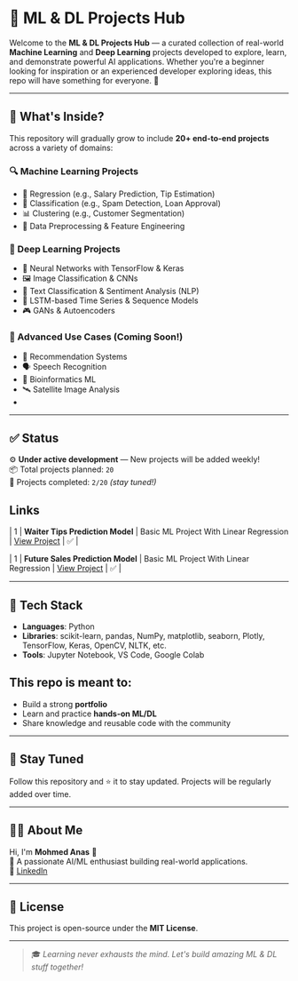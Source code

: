 # 🧠 ML & DL Projects Hub

Welcome to the **ML & DL Projects Hub** — a curated collection of real-world **Machine Learning** and **Deep Learning** projects developed to explore, learn, and demonstrate powerful AI applications. Whether you're a beginner looking for inspiration or an experienced developer exploring ideas, this repo will have something for everyone. 🚀

---

## 📌 What's Inside?

This repository will gradually grow to include **20+ end-to-end projects** across a variety of domains:

### 🔍 Machine Learning Projects
- 🎯 Regression (e.g., Salary Prediction, Tip Estimation)
- 🧩 Classification (e.g., Spam Detection, Loan Approval)
- 📊 Clustering (e.g., Customer Segmentation)
- 🧼 Data Preprocessing & Feature Engineering

### 🤖 Deep Learning Projects
- 🧠 Neural Networks with TensorFlow & Keras
- 🖼️ Image Classification & CNNs
- 📝 Text Classification & Sentiment Analysis (NLP)
- 🎥 LSTM-based Time Series & Sequence Models
- 🎮 GANs & Autoencoders

### 🔬 Advanced Use Cases (Coming Soon!)
- 🔎 Recommendation Systems
- 🗣️ Speech Recognition
- 🧬 Bioinformatics ML
- 🛰️ Satellite Image Analysis
- 

---

## ✅ Status

⚙️ **Under active development** — New projects will be added weekly!  
📦 Total projects planned: `20`  
🚧 Projects completed: `2/20` *(stay tuned!)*

## Links 
| 1 | **Waiter Tips Prediction Model** | Basic ML Project With Linear Regression | [View Project](https://github.com/MohmedAnas/Ml-DL-Projects/tree/main/Waiter%20Tips%20Prediction%20with%20ML) | ✅ |

| 1 | **Future Sales Prediction Model** | Basic ML Project With Linear Regression | [View Project](https://github.com/MohmedAnas/Ml-DL-Projects/tree/main/Waiter%20Tips%20Prediction%20with%20ML) | ✅ |


---

## 🧰 Tech Stack

- **Languages**: Python
- **Libraries**: scikit-learn, pandas, NumPy, matplotlib, seaborn, Plotly, TensorFlow, Keras, OpenCV, NLTK, etc.
- **Tools**: Jupyter Notebook, VS Code, Google Colab

## This repo is meant to:
- Build a strong **portfolio**
- Learn and practice **hands-on ML/DL**
- Share knowledge and reusable code with the community

---

## 🌟 Stay Tuned

Follow this repository and ⭐ it to stay updated. Projects will be regularly added over time.

---

## 🙋‍♂️ About Me

Hi, I'm **Mohmed Anas** 👋  
📘 A passionate AI/ML enthusiast building real-world applications.  
🔗 [LinkedIn](https://www.linkedin.com/in/mohmed-anas-8a7973243/) 

---

## 📜 License

This project is open-source under the **MIT License**.

---

> 🎓 *Learning never exhausts the mind. Let's build amazing ML & DL stuff together!*


